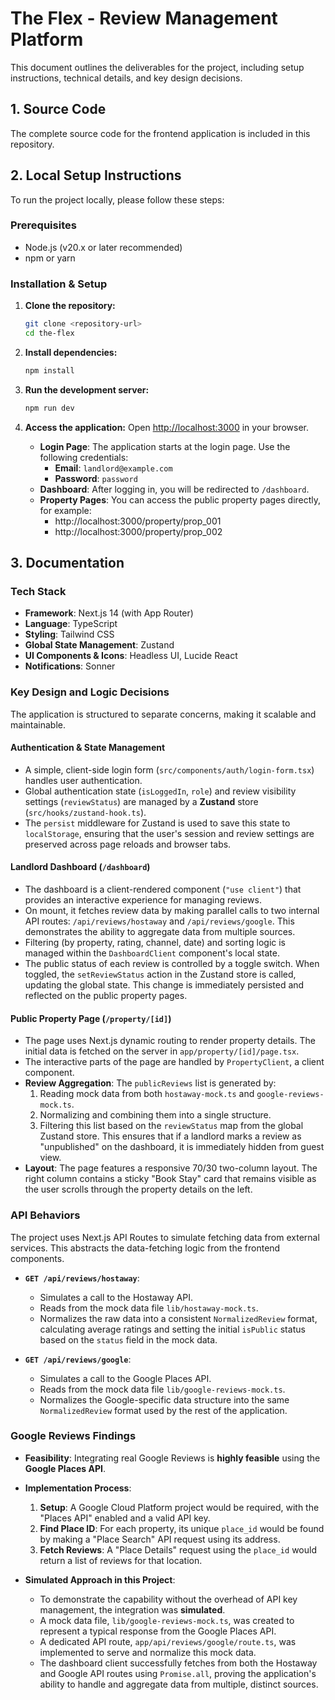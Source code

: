 # The Flex - Review Management Platform

This document outlines the deliverables for the project, including setup instructions, technical details, and key design decisions.

## 1. Source Code

The complete source code for the frontend application is included in this repository.

## 2. Local Setup Instructions

To run the project locally, please follow these steps:

### Prerequisites

*   Node.js (v20.x or later recommended)
*   npm or yarn

### Installation & Setup

1.  **Clone the repository:**
    ```bash
    git clone <repository-url>
    cd the-flex
    ```

2.  **Install dependencies:**
    ```bash
    npm install
    ```

3.  **Run the development server:**
    ```bash
    npm run dev
    ```

4.  **Access the application:**
    Open [http://localhost:3000](http://localhost:3000) in your browser.

    *   **Login Page**: The application starts at the login page. Use the following credentials:
        *   **Email**: `landlord@example.com`
        *   **Password**: `password`
    *   **Dashboard**: After logging in, you will be redirected to `/dashboard`.
    *   **Property Pages**: You can access the public property pages directly, for example:
        *   http://localhost:3000/property/prop_001
        *   http://localhost:3000/property/prop_002

## 3. Documentation

### Tech Stack

*   **Framework**: Next.js 14 (with App Router)
*   **Language**: TypeScript
*   **Styling**: Tailwind CSS
*   **Global State Management**: Zustand
*   **UI Components & Icons**: Headless UI, Lucide React
*   **Notifications**: Sonner

### Key Design and Logic Decisions

The application is structured to separate concerns, making it scalable and maintainable.

#### **Authentication & State Management**

*   A simple, client-side login form (`src/components/auth/login-form.tsx`) handles user authentication.
*   Global authentication state (`isLoggedIn`, `role`) and review visibility settings (`reviewStatus`) are managed by a **Zustand** store (`src/hooks/zustand-hook.ts`).
*   The `persist` middleware for Zustand is used to save this state to `localStorage`, ensuring that the user's session and review settings are preserved across page reloads and browser tabs.

#### **Landlord Dashboard (`/dashboard`)**

*   The dashboard is a client-rendered component (`"use client"`) that provides an interactive experience for managing reviews.
*   On mount, it fetches review data by making parallel calls to two internal API routes: `/api/reviews/hostaway` and `/api/reviews/google`. This demonstrates the ability to aggregate data from multiple sources.
*   Filtering (by property, rating, channel, date) and sorting logic is managed within the `DashboardClient` component's local state.
*   The public status of each review is controlled by a toggle switch. When toggled, the `setReviewStatus` action in the Zustand store is called, updating the global state. This change is immediately persisted and reflected on the public property pages.

#### **Public Property Page (`/property/[id]`)**

*   The page uses Next.js dynamic routing to render property details. The initial data is fetched on the server in `app/property/[id]/page.tsx`.
*   The interactive parts of the page are handled by `PropertyClient`, a client component.
*   **Review Aggregation**: The `publicReviews` list is generated by:
    1.  Reading mock data from both `hostaway-mock.ts` and `google-reviews-mock.ts`.
    2.  Normalizing and combining them into a single structure.
    3.  Filtering this list based on the `reviewStatus` map from the global Zustand store. This ensures that if a landlord marks a review as "unpublished" on the dashboard, it is immediately hidden from guest view.
*   **Layout**: The page features a responsive 70/30 two-column layout. The right column contains a sticky "Book Stay" card that remains visible as the user scrolls through the property details on the left.

### API Behaviors

The project uses Next.js API Routes to simulate fetching data from external services. This abstracts the data-fetching logic from the frontend components.

*   **`GET /api/reviews/hostaway`**:
    *   Simulates a call to the Hostaway API.
    *   Reads from the mock data file `lib/hostaway-mock.ts`.
    *   Normalizes the raw data into a consistent `NormalizedReview` format, calculating average ratings and setting the initial `isPublic` status based on the `status` field in the mock data.

*   **`GET /api/reviews/google`**:
    *   Simulates a call to the Google Places API.
    *   Reads from the mock data file `lib/google-reviews-mock.ts`.
    *   Normalizes the Google-specific data structure into the same `NormalizedReview` format used by the rest of the application.

### Google Reviews Findings

*   **Feasibility**: Integrating real Google Reviews is **highly feasible** using the **Google Places API**.

*   **Implementation Process**:
    1.  **Setup**: A Google Cloud Platform project would be required, with the "Places API" enabled and a valid API key.
    2.  **Find Place ID**: For each property, its unique `place_id` would be found by making a "Place Search" API request using its address.
    3.  **Fetch Reviews**: A "Place Details" request using the `place_id` would return a list of reviews for that location.

*   **Simulated Approach in this Project**:
    *   To demonstrate the capability without the overhead of API key management, the integration was **simulated**.
    *   A mock data file, `lib/google-reviews-mock.ts`, was created to represent a typical response from the Google Places API.
    *   A dedicated API route, `app/api/reviews/google/route.ts`, was implemented to serve and normalize this mock data.
    *   The dashboard client successfully fetches from both the Hostaway and Google API routes using `Promise.all`, proving the application's ability to handle and aggregate data from multiple, distinct sources.

